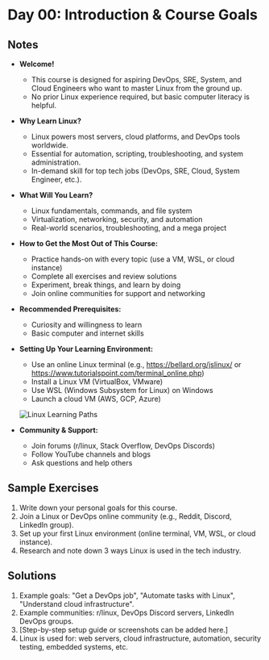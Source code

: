 # Day 00: Introduction & Course Goals

## Notes
- **Welcome!**
  - This course is designed for aspiring DevOps, SRE, System, and Cloud Engineers who want to master Linux from the ground up.
  - No prior Linux experience required, but basic computer literacy is helpful.

- **Why Learn Linux?**
  - Linux powers most servers, cloud platforms, and DevOps tools worldwide.
  - Essential for automation, scripting, troubleshooting, and system administration.
  - In-demand skill for top tech jobs (DevOps, SRE, Cloud, System Engineer, etc.).

- **What Will You Learn?**
  - Linux fundamentals, commands, and file system
  - Virtualization, networking, security, and automation
  - Real-world scenarios, troubleshooting, and a mega project

- **How to Get the Most Out of This Course:**
  - Practice hands-on with every topic (use a VM, WSL, or cloud instance)
  - Complete all exercises and review solutions
  - Experiment, break things, and learn by doing
  - Join online communities for support and networking

- **Recommended Prerequisites:**
  - Curiosity and willingness to learn
  - Basic computer and internet skills

- **Setting Up Your Learning Environment:**
  - Use an online Linux terminal (e.g., https://bellard.org/jslinux/ or https://www.tutorialspoint.com/terminal_online.php)
  - Install a Linux VM (VirtualBox, VMware)
  - Use WSL (Windows Subsystem for Linux) on Windows
  - Launch a cloud VM (AWS, GCP, Azure)

  ![Linux Learning Paths](https://upload.wikimedia.org/wikipedia/commons/3/35/VirtualBox_logo.png)

- **Community & Support:**
  - Join forums (r/linux, Stack Overflow, DevOps Discords)
  - Follow YouTube channels and blogs
  - Ask questions and help others

## Sample Exercises
1. Write down your personal goals for this course.
2. Join a Linux or DevOps online community (e.g., Reddit, Discord, LinkedIn group).
3. Set up your first Linux environment (online terminal, VM, WSL, or cloud instance).
4. Research and note down 3 ways Linux is used in the tech industry.

## Solutions
1. Example goals: "Get a DevOps job", "Automate tasks with Linux", "Understand cloud infrastructure".
2. Example communities: r/linux, DevOps Discord servers, LinkedIn DevOps groups.
3. [Step-by-step setup guide or screenshots can be added here.]
4. Linux is used for: web servers, cloud infrastructure, automation, security testing, embedded systems, etc.
